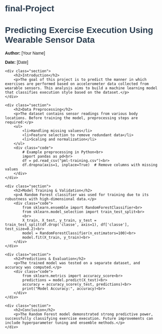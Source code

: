 # final-Project
<!DOCTYPE html>
<html>
<head>
    <title>Predicting Exercise Execution Using Wearable Sensor Data</title>
    <style>
        body { font-family: Arial, sans-serif; margin: 40px; }
        h1, h2 { color: #2C3E50; }
        .section { margin-bottom: 20px; }
        .code { background-color: #f4f4f4; padding: 10px; border-left: 5px solid #3498db; font-family: monospace; }
    </style>
</head>
<body>
    <h1>Predicting Exercise Execution Using Wearable Sensor Data</h1>
    <p><strong>Author:</strong> [Your Name]</p>
    <p><strong>Date:</strong> [Date]</p>

    <div class="section">
        <h2>Introduction</h2>
        <p>The goal of this project is to predict the manner in which exercises are performed based on accelerometer data collected from wearable sensors. This analysis aims to build a machine learning model that classifies execution style based on the dataset.</p>
    </div>

    <div class="section">
        <h2>Data Preprocessing</h2>
        <p>The dataset contains sensor readings from various body locations. Before training the model, preprocessing steps are required:</p>
        <ul>
            <li>Handling missing values</li>
            <li>Feature selection to remove redundant data</li>
            <li>Scaling and normalization</li>
        </ul>
        <div class="code">
            # Example preprocessing in Python<br>
            import pandas as pd<br>
            df = pd.read_csv("pml-training.csv")<br>
            df.dropna(axis=1, inplace=True)  # Remove columns with missing values
        </div>
    </div>

    <div class="section">
        <h2>Model Training & Validation</h2>
        <p>A Random Forest classifier was used for training due to its robustness with high-dimensional data.</p>
        <div class="code">
            from sklearn.ensemble import RandomForestClassifier<br>
            from sklearn.model_selection import train_test_split<br>
            <br>
            X_train, X_test, y_train, y_test = train_test_split(df.drop('classe', axis=1), df['classe'], test_size=0.2)<br>
            model = RandomForestClassifier(n_estimators=100)<br>
            model.fit(X_train, y_train)<br>
        </div>
    </div>

    <div class="section">
        <h2>Predictions & Evaluation</h2>
        <p>The trained model was tested on a separate dataset, and accuracy was computed.</p>
        <div class="code">
            from sklearn.metrics import accuracy_score<br>
            predictions = model.predict(X_test)<br>
            accuracy = accuracy_score(y_test, predictions)<br>
            print("Model Accuracy:", accuracy)<br>
        </div>
    </div>

    <div class="section">
        <h2>Conclusion</h2>
        <p>The Random Forest model demonstrated strong predictive power, successfully classifying exercise execution. Future improvements can include hyperparameter tuning and ensemble methods.</p>
    </div>
</body>
</html>
